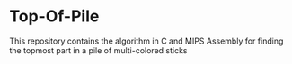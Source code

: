 # Top-Of-Pile
This repository contains the algorithm in C and MIPS Assembly for finding the topmost part in a pile of multi-colored sticks
